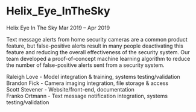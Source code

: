 # Helix_Eye_InTheSky

Helix Eye In The Sky
Mar 2019 – Apr 2019

Text message alerts from home security cameras are a common product feature, but false-positive alerts result in many people deactivating this feature and reducing the overall effectiveness of the security system. Our team developed a proof-of-concept machine learning algorithm to reduce the number of false-positive alerts sent from a security system.

Raleigh Love - Model integration & training, systems testing/validation<br>
Brandon Fick - Camera imaging integration, file storage & access<br>
Scott Stevener - Website/front-end, documentation<br>
Franko Ortmann - Text message notification integration, systems testing/validation
